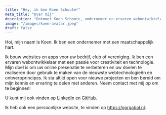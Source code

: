 ```yaml
---
title: "Hey, ik ben Koen Schoute!"
meta_title: "Over mij"
description: "Ontmoet Koen Schoute, ondernemer en ervaren webontwikkelaar. Ik bouw websites en apps voor bedrijven, clubs en verenigingen met focus op creativiteit, technologie en maatschappelijke impact."
image: "/images/koen-avatar.jpeg"
draft: false
---
```


Hoi, mijn naam is Koen. Ik ben een ondernemer met een maatschappelijk hart.

Ik bouw websites en apps voor uw bedrijf, club of vereniging. Ik ben een ervaren webontwikkelaar met een passie voor creativiteit en technologie. Mijn doel is om uw online presenatie te verbeteren en uw doelen te realiseren door gebruik te maken van de nieuwste webtechnologieën en ontwerpprincipes. Ik sta altijd open voor nieuwe projecten en ben bereid om mijn kennis en ervaring te delen met anderen. Neem contact met mij op om te beginnen!

U kunt mij ook vinden op [LinkedIn](https://www.linkedin.com/in/koenschoute/) en [GitHub](https://github.com/gorgabal).

Ik heb ook een persoonlijke website, te vinden op https://gorgabal.nl.
